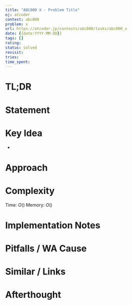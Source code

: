 ```yaml
---
title: "ABC000 X - Problem Title"
oj: atcoder
contest: abc000
problem: x
url: https://atcoder.jp/contests/abc000/tasks/abc000_x
date: {{date:YYYY-MM-DD}}
tags: []
rating: 
status: solved
revisit: 
tries: 
time_spent: 
---
```


# TL;DR

# Statement


# Key Idea
* 

# Approach


# Complexity
Time: $O()$
Memory: $O()$

# Implementation Notes

# Pitfalls / WA Cause

# Similar / Links

# Afterthought
